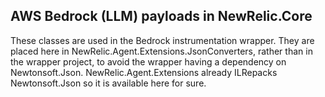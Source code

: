## AWS Bedrock (LLM) payloads in NewRelic.Core

These classes are used in the Bedrock instrumentation wrapper.  They are placed here in NewRelic.Agent.Extensions.JsonConverters,
rather than in the wrapper project, to avoid the wrapper having a dependency on Newtonsoft.Json.
NewRelic.Agent.Extensions already ILRepacks Newtonsoft.Json so it is available here for sure.


